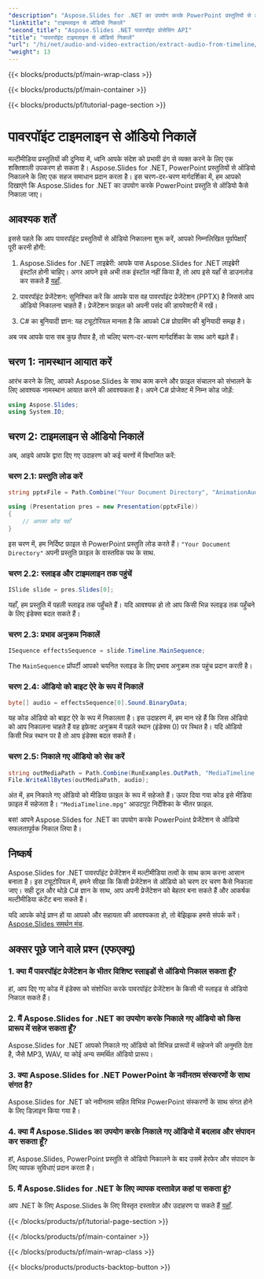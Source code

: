 ```yaml
---
"description": "Aspose.Slides for .NET का उपयोग करके PowerPoint प्रस्तुतियों से ऑडियो निकालना सीखें। आसानी से अपनी मल्टीमीडिया सामग्री को बेहतर बनाएँ।"
"linktitle": "टाइमलाइन से ऑडियो निकालें"
"second_title": "Aspose.Slides .NET पावरपॉइंट प्रोसेसिंग API"
"title": "पावरपॉइंट टाइमलाइन से ऑडियो निकालें"
"url": "/hi/net/audio-and-video-extraction/extract-audio-from-timeline/"
"weight": 13
---
```


{{< blocks/products/pf/main-wrap-class >}}

{{< blocks/products/pf/main-container >}}

{{< blocks/products/pf/tutorial-page-section >}}

# पावरपॉइंट टाइमलाइन से ऑडियो निकालें


मल्टीमीडिया प्रस्तुतियों की दुनिया में, ध्वनि आपके संदेश को प्रभावी ढंग से व्यक्त करने के लिए एक शक्तिशाली उपकरण हो सकता है। Aspose.Slides for .NET, PowerPoint प्रस्तुतियों से ऑडियो निकालने के लिए एक सहज समाधान प्रदान करता है। इस चरण-दर-चरण मार्गदर्शिका में, हम आपको दिखाएंगे कि Aspose.Slides for .NET का उपयोग करके PowerPoint प्रस्तुति से ऑडियो कैसे निकाला जाए।

## आवश्यक शर्तें

इससे पहले कि आप पावरपॉइंट प्रस्तुतियों से ऑडियो निकालना शुरू करें, आपको निम्नलिखित पूर्वापेक्षाएँ पूरी करनी होंगी:

1. Aspose.Slides for .NET लाइब्रेरी: आपके पास Aspose.Slides for .NET लाइब्रेरी इंस्टॉल होनी चाहिए। अगर आपने इसे अभी तक इंस्टॉल नहीं किया है, तो आप इसे यहाँ से डाउनलोड कर सकते हैं [यहाँ](https://releases.aspose.com/slides/net/).

2. पावरपॉइंट प्रेजेंटेशन: सुनिश्चित करें कि आपके पास वह पावरपॉइंट प्रेजेंटेशन (PPTX) है जिससे आप ऑडियो निकालना चाहते हैं। प्रेजेंटेशन फ़ाइल को अपनी पसंद की डायरेक्टरी में रखें।

3. C# का बुनियादी ज्ञान: यह ट्यूटोरियल मानता है कि आपको C# प्रोग्रामिंग की बुनियादी समझ है।

अब जब आपके पास सब कुछ तैयार है, तो चलिए चरण-दर-चरण मार्गदर्शिका के साथ आगे बढ़ते हैं।

## चरण 1: नामस्थान आयात करें

आरंभ करने के लिए, आपको Aspose.Slides के साथ काम करने और फ़ाइल संचालन को संभालने के लिए आवश्यक नामस्थान आयात करने की आवश्यकता है। अपने C# प्रोजेक्ट में निम्न कोड जोड़ें:

```csharp
using Aspose.Slides;
using System.IO;
```

## चरण 2: टाइमलाइन से ऑडियो निकालें

अब, आइये आपके द्वारा दिए गए उदाहरण को कई चरणों में विभाजित करें:

### चरण 2.1: प्रस्तुति लोड करें

```csharp
string pptxFile = Path.Combine("Your Document Directory", "AnimationAudio.pptx");

using (Presentation pres = new Presentation(pptxFile))
{
    // आपका कोड यहाँ
}
```

इस चरण में, हम निर्दिष्ट फ़ाइल से PowerPoint प्रस्तुति लोड करते हैं। `"Your Document Directory"` अपनी प्रस्तुति फ़ाइल के वास्तविक पथ के साथ.

### चरण 2.2: स्लाइड और टाइमलाइन तक पहुंचें

```csharp
ISlide slide = pres.Slides[0];
```

यहाँ, हम प्रस्तुति में पहली स्लाइड तक पहुँचते हैं। यदि आवश्यक हो तो आप किसी भिन्न स्लाइड तक पहुँचने के लिए इंडेक्स बदल सकते हैं।

### चरण 2.3: प्रभाव अनुक्रम निकालें

```csharp
ISequence effectsSequence = slide.Timeline.MainSequence;
```

The `MainSequence` प्रॉपर्टी आपको चयनित स्लाइड के लिए प्रभाव अनुक्रम तक पहुंच प्रदान करती है।

### चरण 2.4: ऑडियो को बाइट ऐरे के रूप में निकालें

```csharp
byte[] audio = effectsSequence[0].Sound.BinaryData;
```

यह कोड ऑडियो को बाइट ऐरे के रूप में निकालता है। इस उदाहरण में, हम मान रहे हैं कि जिस ऑडियो को आप निकालना चाहते हैं वह इफ़ेक्ट अनुक्रम में पहले स्थान (इंडेक्स 0) पर स्थित है। यदि ऑडियो किसी भिन्न स्थान पर है तो आप इंडेक्स बदल सकते हैं।

### चरण 2.5: निकाले गए ऑडियो को सेव करें

```csharp
string outMediaPath = Path.Combine(RunExamples.OutPath, "MediaTimeline.mpg");
File.WriteAllBytes(outMediaPath, audio);
```

अंत में, हम निकाले गए ऑडियो को मीडिया फ़ाइल के रूप में सहेजते हैं। ऊपर दिया गया कोड इसे मीडिया फ़ाइल में सहेजता है। `"MediaTimeline.mpg"` आउटपुट निर्देशिका के भीतर फ़ाइल.

बस! आपने Aspose.Slides for .NET का उपयोग करके PowerPoint प्रेजेंटेशन से ऑडियो सफलतापूर्वक निकाल लिया है।

## निष्कर्ष

Aspose.Slides for .NET पावरपॉइंट प्रेजेंटेशन में मल्टीमीडिया तत्वों के साथ काम करना आसान बनाता है। इस ट्यूटोरियल में, हमने सीखा कि किसी प्रेजेंटेशन से ऑडियो को चरण दर चरण कैसे निकाला जाए। सही टूल और थोड़े C# ज्ञान के साथ, आप अपनी प्रेजेंटेशन को बेहतर बना सकते हैं और आकर्षक मल्टीमीडिया कंटेंट बना सकते हैं।

यदि आपके कोई प्रश्न हों या आपको और सहायता की आवश्यकता हो, तो बेझिझक हमसे संपर्क करें। [Aspose.Slides समर्थन मंच](https://forum.aspose.com/).

## अक्सर पूछे जाने वाले प्रश्न (एफएक्यू)

### 1. क्या मैं पावरपॉइंट प्रेजेंटेशन के भीतर विशिष्ट स्लाइडों से ऑडियो निकाल सकता हूँ?

हां, आप दिए गए कोड में इंडेक्स को संशोधित करके पावरपॉइंट प्रेजेंटेशन के किसी भी स्लाइड से ऑडियो निकाल सकते हैं।

### 2. मैं Aspose.Slides for .NET का उपयोग करके निकाले गए ऑडियो को किस प्रारूप में सहेज सकता हूँ?

Aspose.Slides for .NET आपको निकाले गए ऑडियो को विभिन्न प्रारूपों में सहेजने की अनुमति देता है, जैसे MP3, WAV, या कोई अन्य समर्थित ऑडियो प्रारूप।

### 3. क्या Aspose.Slides for .NET PowerPoint के नवीनतम संस्करणों के साथ संगत है?

Aspose.Slides for .NET को नवीनतम सहित विभिन्न PowerPoint संस्करणों के साथ संगत होने के लिए डिज़ाइन किया गया है।

### 4. क्या मैं Aspose.Slides का उपयोग करके निकाले गए ऑडियो में बदलाव और संपादन कर सकता हूँ?

हां, Aspose.Slides, PowerPoint प्रस्तुति से ऑडियो निकालने के बाद उसमें हेरफेर और संपादन के लिए व्यापक सुविधाएं प्रदान करता है।

### 5. मैं Aspose.Slides for .NET के लिए व्यापक दस्तावेज़ कहां पा सकता हूं?

आप .NET के लिए Aspose.Slides के लिए विस्तृत दस्तावेज़ और उदाहरण पा सकते हैं [यहाँ](https://reference.aspose.com/slides/net/).

{{< /blocks/products/pf/tutorial-page-section >}}

{{< /blocks/products/pf/main-container >}}

{{< /blocks/products/pf/main-wrap-class >}}

{{< blocks/products/products-backtop-button >}}